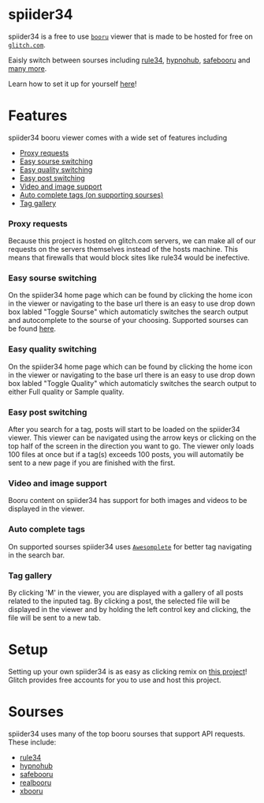 # spiider34

spiider34 is a free to use [`booru`](https://booru.org/top) viewer that is made to be hosted for free on [`glitch.com`](https://glitch.com).

Eaisly switch between sourses including [rule34](https://rule34.xxx), [hypnohub](https://hypnohub.net), [safebooru](https://safebooru.org) and [many more](#sourses).

Learn how to set it up for yourself [here](#setup)!

# Features

spiider34 booru viewer comes with a wide set of features including

- [Proxy requests](#proxy-requests)
- [Easy sourse switching](#easy-sourse-switching)
- [Easy quality switching](#easy-quality-switching)
- [Easy post switching](#easy-post-switching)
- [Video and image support](#video-and-image-support)
- [Auto complete tags (on supporting sourses)](#auto-complete-tags)
- [Tag gallery](#tag-gallery)

### Proxy requests

Because this project is hosted on glitch.com servers, we can make all of our requests on the servers themselves instead of the hosts machine. This means that firewalls that would block sites like rule34 would be inefective.

### Easy sourse switching

On the spiider34 home page which can be found by clicking the home icon in the viewer or navigating to the base url there is an easy to use drop down box labled "Toggle Sourse" which automaticly switches the search output and autocomplete to the sourse of your choosing. Supported sourses can be found [here](#sourses).

### Easy quality switching

On the spiider34 home page which can be found by clicking the home icon in the viewer or navigating to the base url there is an easy to use drop down box labled "Toggle Quality" which automaticly switches the search output to either Full quality or Sample quality.

### Easy post switching

After you search for a tag, posts will start to be loaded on the spiider34 viewer. This viewer can be navigated using the arrow keys or clicking on the top half of the screen in the direction you want to go. The viewer only loads 100 files at once but if a tag(s) exceeds 100 posts, you will automatily be sent to a new page if you are finished with the first.

### Video and image support

Booru content on spiider34 has support for both images and videos to be displayed in the viewer.

### Auto complete tags

On supported sourses spiider34 uses [`Awesomplete`](https://github.com/LeaVerou/awesomplete) for better tag navigating in the search bar.

### Tag gallery

By clicking 'M' in the viewer, you are displayed with a gallery of all posts related to the inputed tag. By clicking a post, the selected file will be displayed in the viewer and by holding the left control key and clicking, the file will be sent to a new tab.

# Setup

Setting up your own spiider34 is as easy as clicking remix on [this project](https://glitch.com/~spiider34)! Glitch provides free accounts for you to use and host this project.

# Sourses

spiider34 uses many of the top booru sourses that support API requests. These include:

- [rule34](https://rule34.xxx)
- [hypnohub](https://hypnohub.net)
- [safebooru](https://safebooru.org)
- [realbooru](https://realbooru.com)
- [xbooru](https://xbooru.com)
